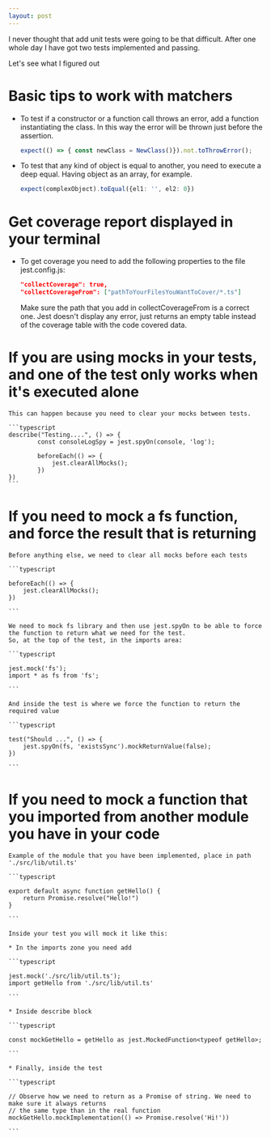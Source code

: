 ```yaml
---
layout: post
---
```

I never thought that add unit tests were going to be that difficult. After one whole day I have got two tests implemented and passing.

Let's see what I figured out

# Basic tips to work with matchers

* To test if a constructor or a function call throws an error, add a function instantiating the class. In this way the error will be thrown just before the assertion. 

    ```typescript
    expect(() => { const newClass = NewClass()}).not.toThrowError();
    ```

* To test that any kind of object is equal to another, you need to execute a deep equal. Having object as an array, for example. 

    ```typescript
    expect(complexObject).toEqual({el1: '', el2: 0})
    ```

# Get coverage report displayed in your terminal

* To get coverage you need to add the following properties to the file jest.config.js:

    ```json
    "collectCoverage": true,
    "collectCoverageFrom": ["pathToYourFilesYouWantToCover/*.ts"]
    ```
    Make sure the path that you add in collectCoverageFrom is a correct one. Jest doesn't display any error, just returns an empty table
    instead of the coverage table with the code covered data. 

 # If you are using mocks in your tests, and one of the test only works when it's executed alone

    This can happen because you need to clear your mocks between tests. 

    ```typescript
    describe("Testing....", () => {
            const consoleLogSpy = jest.spyOn(console, 'log');

            beforeEach(() => {
                jest.clearAllMocks();
            })
    })
    ```

# If you need to mock a fs function, and force the result that is returning

    Before anything else, we need to clear all mocks before each tests

    ```typescript

    beforeEach(() => {
        jest.clearAllMocks();
    })
    
    ```

    We need to mock fs library and then use jest.spyOn to be able to force the function to return what we need for the test.
    So, at the top of the test, in the imports area:

    ```typescript

    jest.mock('fs');
    import * as fs from 'fs';

    ```

    And inside the test is where we force the function to return the required value

    ```typescript

    test("Should ...", () => {
        jest.spyOn(fs, 'existsSync').mockReturnValue(false);
    })

    ```

 # If you need to mock a function that you imported from another module you have in your code 

    Example of the module that you have been implemented, place in path './src/lib/util.ts'

    ```typescript
    
    export default async function getHello() {
        return Promise.resolve("Hello!")
    }
    
    ```

    Inside your test you will mock it like this:

    * In the imports zone you need add

    ```typescript

    jest.mock('./src/lib/util.ts');
    import getHello from './src/lib/util.ts'

    ```

    * Inside describe block

    ```typescript

    const mockGetHello = getHello as jest.MockedFunction<typeof getHello>;

    ```

    * Finally, inside the test

    ```typescript

    // Observe how we need to return as a Promise of string. We need to make sure it always returns
    // the same type than in the real function
    mockGetHello.mockImplementation(() => Promise.resolve('Hi!'))

    ```




               